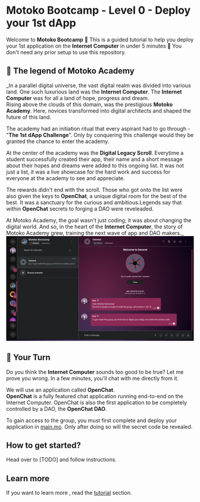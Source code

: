 # Motoko Bootcamp - Level 0 - Deploy your 1st dApp

Welcome to **Motoko Bootcamp** 👋 This is a guided tutorial to help you deploy your 1st application on the **Internet Computer** in under 5 minutes 🤯 You don't need any prior setup to use this repository.

## 📜 The legend of Motoko Academy 
_In a parallel digital universe, the vast digital realm was divided into various land. One such luxurious land was the **Internet Computer**. The **Internet Computer** was for all a land of hope, progress and dream. <br/>Rising above the clouds of this domain, was the prestigious **Motoko Academy**. Here, novices transformed into digital architects and shaped the future of this land.  

The academy had an initiation ritual that every aspirant had to go through - "**The 1st dApp Challenge**". Only by conquering this challenge would they be granted the chance to enter the academy. 

At the center of the academy was the **Digital Legacy Scroll**. Everytime a student successfully created their app, their name and a short message about their hopes and dreams were added to this ongoing list. It was not just a list, it was a live showcase for the hard work and success for everyone at the academy to see and appreciate.

The rewards didn't end with the scroll. Those who got onto the list  were also given the keys to **OpenChat**, a unique digital room for the best of the best. It was a sanctuary for the curious and ambitious.Legends say that within **OpenChat** secrets to forging a DAO were reveleaded.

At Motoko Academy, the goal wasn't just coding; it was about changing the digital world. And so, in the heart of the **Internet Computer**, the story of Motoko Academy grew, training the next wave of app and DAO makers._
![OpenChat](https://github.com/Code-and-State/deploy-first-dapp/blob/main/assets/home/chat_icp.png)

## 🎯 Your Turn
Do you think the **Internet Computer** sounds too good to be true? Let me prove you wrong. In a few minutes, you'll chat with me directly from it. <br/>

We will use an application called **OpenChat**. <br/>
**OpenChat** is a fully featured chat application running end-to-end on the Internet Computer. OpenChat is also the first application to be completely controlled by a DAO, the **OpenChat DAO**.

To gain access to the group, you must first complete and deploy your application in [main.mo](src/main.mo). Only after doing so will the secret code be revealed.

## How to get started?

Head over to [TODO] and follow instructions.


## Learn more
If you want to learn more , read the [tutorial](/tutorials/README.MD) section.
